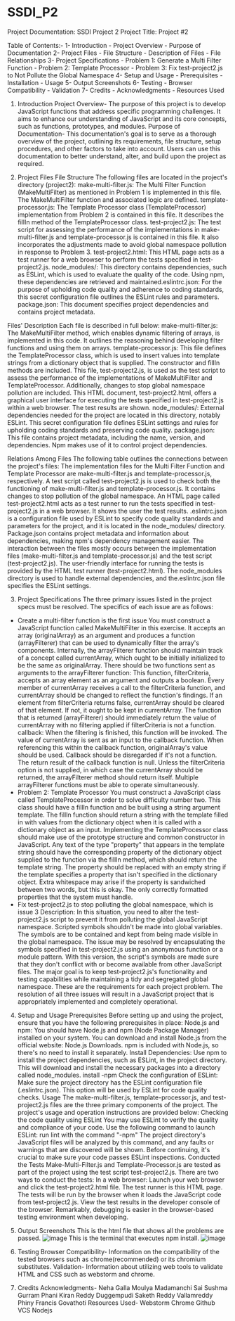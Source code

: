# SSDI_P2

Project Documentation: SSDI Project 2
Project Title: Project #2

Table of Contents:-
1-  Introduction
     -  Project Overview
     -  Purpose of Documentation
2-  Project Files
    -  File Structure
    -  Description of Files
    -  File Relationships
3-  Project Specifications
    -  Problem 1: Generate a Multi Filter Function
    -  Problem 2: Template Processor
    -  Problem 3: Fix test-project2.js to Not Pollute the Global Namespace
4-  Setup and Usage
    -  Prerequisites
    -  Installation
    -  Usage
5-  Output Screenshots
6-  Testing
    -  Browser Compatibility
    -  Validation
7-  Credits
    -  Acknowledgments
    -  Resources Used

1. Introduction
   Project Overview- The purpose of this project is to develop JavaScript functions that address specific programming challenges. It aims to enhance our understanding of JavaScript and its core concepts, such as functions, prototypes, and modules.
   Purpose of Documentation- This documentation's goal is to serve as a thorough overview of the project, outlining its requirements, file structure, setup procedures, and other factors to take into account. Users can use this documentation to better understand, alter, and build upon the project as required.

2. Project Files
   File Structure
The following files are located in the project's directory (project2):
make-multi-filter.js: The Multi Filter Function (MakeMultiFilter) as mentioned in Problem 1 is implemented in this file. The MakeMultiFilter function and associated logic are defined.
template-processor.js: The Template Processor class (TemplateProcessor) implementation from Problem 2 is contained in this file. It describes the fillIn method of the TemplateProcessor class.
test-project2.js: The test script for assessing the performance of the implementations in make-multi-filter.js and template-processor.js is contained in this file. It also incorporates the adjustments made to avoid global namespace pollution in response to Problem 3.
test-project2.html: This HTML page acts as a test runner for a web browser to perform the tests specified in test-project2.js.
node_modules/: This directory contains dependencies, such as ESLint, which is used to evaluate the quality of the code. Using npm, these dependencies are retrieved and maintained.eslintrc.json: For the purpose of upholding code quality and adherence to coding standards, this secret configuration file outlines the ESLint rules and parameters.
package.json: This document specifies project dependencies and contains project metadata.

  Files' Description
Each file is described in full below:
make-multi-filter.js: The MakeMultiFilter method, which enables dynamic filtering of arrays, is implemented in this code. It outlines the reasoning behind developing filter functions and using them on arrays.
template-processor.js: This file defines the TemplateProcessor class, which is used to insert values into template strings from a dictionary object that is supplied. The constructor and fillIn methods are included.
This file, test-project2.js, is used as the test script to assess the performance of the implementations of MakeMultiFilter and TemplateProcessor. Additionally, changes to stop global namespace pollution are included.
This HTML document, test-project2.html, offers a graphical user interface for executing the tests specified in test-project2.js within a web browser. The test results are shown. node_modules/: External dependencies needed for the project are located in this directory, notably ESLint. This secret configuration file defines ESLint settings and rules for upholding coding standards and preserving code quality.
package.json: This file contains project metadata, including the name, version, and dependencies. Npm makes use of it to control project dependencies.

Relations Among Files
The following table outlines the connections between the project's files:
The implementation files for the Multi Filter Function and Template Processor are make-multi-filter.js and template-processor.js, respectively.
A test script called test-project2.js is used to check both the functioning of make-multi-filter.js and template-processor.js. It contains changes to stop pollution of the global namespace.
An HTML page called test-project2.html acts as a test runner to run the tests specified in test-project2.js in a web browser. It shows the user the test results.
.eslintrc.json is a configuration file used by ESLint to specify code quality standards and parameters for the project, and it is located in the node_modules/ directory.
Package.json contains project metadata and information about dependencies, making npm's dependency management easier.
The interaction between the files mostly occurs between the implementation files (make-multi-filter.js and template-processor.js) and the test script (test-project2.js). The user-friendly interface for running the tests is provided by the HTML test runner (test-project2.html). The node_modules directory is used to handle external dependencies, and the.eslintrc.json file specifies the ESLint settings.

3.  Project Specifications
   The three primary issues listed in the project specs must be resolved. The specifics of each issue are as follows:

-  Create a multi-filter function is the first issue
You must construct a JavaScript function called MakeMultiFilter in this exercise. It accepts an array (originalArray) as an argument and produces a function (arrayFilterer) that can be used to dynamically filter the array's components. Internally, the arrayFilterer function should maintain track of a concept called currentArray, which ought to be initially initialized to be the same as originalArray. There should be two functions sent as arguments to the arrayFilterer function:
This function, filterCriteria, accepts an array element as an argument and outputs a boolean. Every member of currentArray receives a call to the filterCriteria function, and currentArray should be changed to reflect the function's findings. If an element from filterCriteria returns false, currentArray should be cleared of that element. If not, it ought to be kept in currentArray. The function that is returned (arrayFilterer) should immediately return the value of currentArray with no filtering applied if filterCriteria is not a function.
callback: When the filtering is finished, this function will be invoked. The value of currentArray is sent as an input to the callback function. When referencing this within the callback function, originalArray's value should be used. Callback should be disregarded if it's not a function. The return result of the callback function is null. Unless the filterCriteria option is not supplied, in which case the currentArray should be returned, the arrayFilterer method should return itself. Multiple arrayFilterer functions must be able to operate simultaneously.
-  Problem 2: Template Processor
You must construct a JavaScript class called TemplateProcessor in order to solve difficulty number two. This class should have a fillIn function and be built using a string argument template. The fillIn function should return a string with the template filled in with values from the dictionary object when it is called with a dictionary object as an input. Implementing the TemplateProcessor class should make use of the prototype structure and common constructor in JavaScript.
Any text of the type "property" that appears in the template string should have the corresponding property of the dictionary object supplied to the function via the fillIn method, which should return the template string. The property should be replaced with an empty string if the template specifies a property that isn't specified in the dictionary object. Extra whitespace may arise if the property is sandwiched between two words, but this is okay. The only correctly formatted properties that the system must handle.
-  Fix test-project2.js to stop polluting the global namespace, which is issue 3
Description: In this situation, you need to alter the test-project2.js script to prevent it from polluting the global JavaScript namespace. Scripted symbols shouldn't be made into global variables. The symbols are to be contained and kept from being made visible in the global namespace.
The issue may be resolved by encapsulating the symbols specified in test-project2.js using an anonymous function or a module pattern. With this version, the script's symbols are made sure that they don't conflict with or become available from other JavaScript files.
The major goal is to keep test-project2.js's functionality and testing capabilities while maintaining a tidy and segregated global namespace.
These are the requirements for each project problem. The resolution of all three issues will result in a JavaScript project that is appropriately implemented and completely operational.

4. Setup and Usage
Prerequisites
Before setting up and using the project, ensure that you have the following prerequisites in place:
Node.js and npm: You should have Node.js and npm (Node Package Manager) installed on your system. You can download and install Node.js from the official website: Node.js Downloads. npm is included with Node.js, so there's no need to install it separately.
Install Dependencies: Use npm to install the project dependencies, such as ESLint, in the project directory. This will download and install the necessary packages into a directory called node_modules.
install -npm
Check the configuration of ESLint: Make sure the project directory has the ESLint configuration file (.eslintrc.json). This option will be used by ESLint for code quality checks.
Usage
The make-multi-filter.js, template-processor.js, and test-project2.js files are the three primary components of the project. The project's usage and operation instructions are provided below:
Checking the code quality using ESLint
You may use ESLint to verify the quality and compliance of your code. Use the following command to launch ESLint:
run lint with the command "-npm"
The project directory's JavaScript files will be analyzed by this command, and any faults or warnings that are discovered will be shown.
Before continuing, it's crucial to make sure your code passes ESLint inspections.
Conducted the Tests
Make-Multi-Filter.js and Template-Processor.js are tested as part of the project using the test script test-project2.js. There are two ways to conduct the tests:
In a web browser:
Launch your web browser and click the test-project2.html file. The test runner is this HTML page.
The tests will be run by the browser when it loads the JavaScript code from test-project2.js.
View the test results in the developer console of the browser.
Remarkably, debugging is easier in the browser-based testing environment when developing.

5. Output Screenshots
This is the html file that shows all the problems are passed.
![image](https://github.com/phanikrd/SSDI_P2/assets/62932967/e17dc0c8-6f15-4366-87a0-ea6aecf7005a)
This is the terminal that executes npm install.
![image](https://github.com/phanikrd/SSDI_P2/assets/62932967/f830bf7b-9d03-4194-b99d-61efbe32f000)

6.  Testing 
Browser Compatibility- Information on the compatibility of the tested browsers such as chrome(recommended) or its chromium substitutes.
Validation- Information about utilizing web tools to validate HTML and CSS such as webstorm and chrome.

7.  Credits
Acknowledgments-
Neha Galla
Moulya Madamanchi
Sai Sushma Gurram
Phani Kiran Reddy Duggempudi
Saketh Reddy Vallamreddy
Phiny Francis Govathoti
Resources Used-
Webstorm
Chrome
Github VCS
Nodejs
